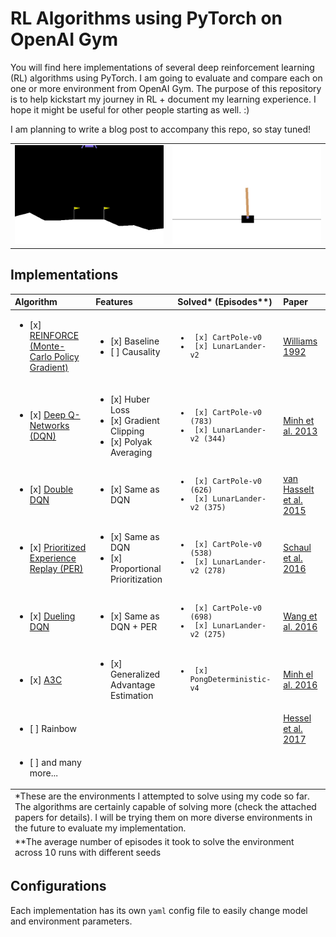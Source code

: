 ﻿# RL Algorithms using PyTorch on OpenAI Gym

You will find here implementations of several deep reinforcement learning (RL) algorithms using PyTorch. I am going to evaluate and compare each on one or more environment from OpenAI Gym. The purpose of this repository is to help kickstart my journey in RL + document my learning experience. I hope it might be useful for other people starting as well. :)

I am planning to write a blog post to accompany this repo, so stay tuned!

<table>
    <tr>
        <td align="center"><img alt="Lunar Lander v2" src="assets/ddqn-lunar-v2.gif"></td>
        <td align="center"><img alt="CartPole v0"     src="assets/ddqn-cartpole-v0.gif"></td>
    </tr>
</table>


## Implementations

<table>
<thead>
    <tr>
        <th align="left">Algorithm</th>
        <th align="left">Features</th>
        <th align="left">Solved* (Episodes**)</th>
        <th align="left">Paper</th>
    </tr>
</thead>
<tbody>
    <tr>
        <td><ul><li> [x] <a href="https://github.com/BKHMSI/RL-PyTorch/blob/master/reinforce.py">REINFORCE (Monte-Carlo Policy Gradient)</a></li></ul></td>
        <td><ul><li> [x] Baseline <li> [ ] Causality </ul></td>
        <td><code><ul><li> [x] CartPole-v0 <li> [x] LunarLander-v2 </ul></code></td>
        <td><a href="https://link.springer.com/content/pdf/10.1007/BF00992696.pdf">Williams 1992</a></td>
    </tr>
    <tr>
        <td><ul><li> [x] <a href="https://github.com/BKHMSI/RL-PyTorch/blob/master/dqn.py">Deep Q-Networks (DQN) </a> </ul> </td>
        <td><ul><li> [x] Huber Loss <li> [x] Gradient Clipping  <li> [x] Polyak Averaging </ul></td>
        <td><code><ul><li> [x] CartPole-v0 (783) <li> [x] LunarLander-v2 (344) </ul></code></td>
        <td><a href="https://arxiv.org/abs/1312.5602">Minh et al. 2013</a></td>
    </tr>
    <tr>
        <td><ul><li> [x] <a href="https://github.com/BKHMSI/RL-PyTorch/blob/master/dqn.py">Double DQN</a> </ul> </td>
        <td><ul><li> [x] Same as DQN </ul></td>
        <td><code><ul><li> [x] CartPole-v0 (626) <li> [x] LunarLander-v2 (375) </ul></code></td>
        <td><a href="https://arxiv.org/abs/1509.06461">van Hasselt et al. 2015</a></td>
    </tr>
    <tr>
        <td><ul><li> [x] <a href="https://github.com/BKHMSI/RL-PyTorch/blob/master/dqn.py">Prioritized Experience Replay (PER)</a></ul></td>
        <td><ul><li> [x] Same as DQN <li> [x] Proportional Prioritization </ul></td>
        <td><code><ul><li> [x] CartPole-v0 (538) <li> [x] LunarLander-v2 (278) </ul></code></td>
        <td><a href="https://arxiv.org/abs/1511.05952">Schaul et al. 2016</a></td>
    </tr>
    <tr>
        <td><ul><li> [x] <a href="https://github.com/BKHMSI/RL-PyTorch/blob/master/dqn.py"> Dueling DQN </a></ul></td>
        <td><ul><li> [x] Same as DQN + PER </ul></</td>
        <td><code><ul><li> [x] CartPole-v0 (698) <li> [x] LunarLander-v2 (275) </ul></code></td>
        <td><a href="https://arxiv.org/abs/1511.06581">Wang et al. 2016</a></td>
    </tr>
    <tr>
        <td><ul><li> [x] <a href="https://github.com/BKHMSI/RL-PyTorch/blob/master/dqn.py"> A3C </a> </ul></td>
        <td><ul><li> [x] Generalized Advantage Estimation </ul></td>
         <td><code><ul><li> [x] PongDeterministic-v4 </ul></code></td>
        <td><a href="https://arxiv.org/abs/1602.01783">Minh el al. 2016</a></td>
    </tr>
    <tr>
        <td><ul><li> [ ] Rainbow </ul></td>
        <td></td>
        <td></td>
        <td><a href="https://arxiv.org/abs/1710.02298">Hessel et al. 2017</a></td>
    </tr>
    <tr>
        <td><ul><li> [ ] and many more... </ul></td>
        <td></td>
        <td></td>
        <td></td>
    </tr>
</tbody>
<tfoot>
    <tr>
        <td colspan="4"> *These are the environments I attempted to solve using my code so far. The algorithms are certainly capable of solving more (check the attached papers for details). I will be trying them on more diverse environments in the future to evaluate my implementation. </td>
    </tr>
    <tr>
        <td colspan="4"> **The average number of episodes it took to solve the environment across 10 runs with different seeds</td>
    </tr>
</tfoot>
</table>


## Configurations

Each implementation has its own `yaml` config file to easily change model and environment parameters. 
